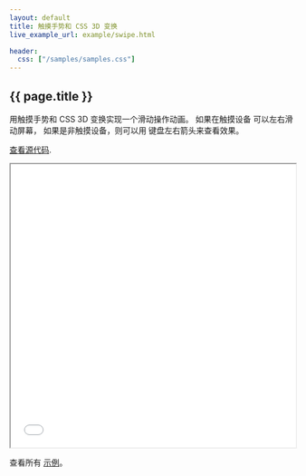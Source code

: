 ```yaml
---
layout: default
title: 触摸手势和 CSS 3D 变换
live_example_url: example/swipe.html

header:
  css: ["/samples/samples.css"]
---
```


## {{ page.title }}

用触摸手势和 CSS 3D 变换实现一个滑动操作动画。
如果在触摸设备
可以左右滑动屏幕，
如果是非触摸设备，则可以用
键盘左右箭头来查看效果。

[查看源代码](https://code.google.com/p/dart/source/browse/#svn%2Fbranches%2Fbleeding_edge%2Fdart%2Fsamples%2Fswipe).

<iframe class="running-app-frame"
        style="height:500px;width:100%;"
        src="{{page.live_example_url}}">
</iframe>

查看所有 [示例](/samples/)。
